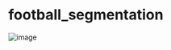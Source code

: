 # football_segmentation

![image](https://github.com/user-attachments/assets/ac721764-c438-47a5-aa53-7d33772cfcbc)
